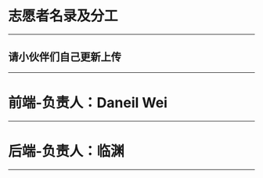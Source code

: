 # 志愿者名录及分工  
-------------------------------------  
##  请小伙伴们自己更新上传  
-------------------------------------  
# 前端-负责人：Daneil Wei  
  
  
  
  
  
  
  
  
------------------------------------  
# 后端-负责人：临渊  
  
  
  
  
  
  
  
  
  
  
------------------------------------  
